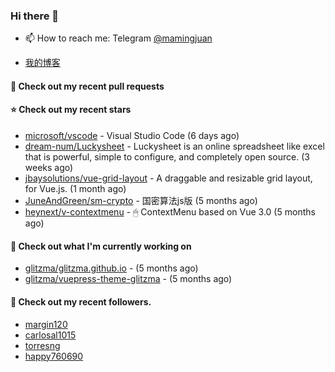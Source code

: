 ### Hi there 👋

- 📫 How to reach me: Telegram [@mamingjuan](https://t.me/mamingjuan)

- [我的博客](https://mamingjuan.cn)

#### 🔨 Check out my recent pull requests


#### ⭐ Check out my recent stars

- [microsoft/vscode](https://github.com/microsoft/vscode) - Visual Studio Code (6 days ago)
- [dream-num/Luckysheet](https://github.com/dream-num/Luckysheet) - Luckysheet is an online spreadsheet like excel that is powerful, simple to configure, and completely open source. (3 weeks ago)
- [jbaysolutions/vue-grid-layout](https://github.com/jbaysolutions/vue-grid-layout) - A draggable and resizable grid layout, for Vue.js. (1 month ago)
- [JuneAndGreen/sm-crypto](https://github.com/JuneAndGreen/sm-crypto) - 国密算法js版 (5 months ago)
- [heynext/v-contextmenu](https://github.com/heynext/v-contextmenu) - 🖱 ContextMenu based on Vue 3.0 (5 months ago)

#### 👷 Check out what I'm currently working on

- [glitzma/glitzma.github.io](https://github.com/glitzma/glitzma.github.io) -  (5 months ago)
- [glitzma/vuepress-theme-glitzma](https://github.com/glitzma/vuepress-theme-glitzma) -  (5 months ago)

#### 👯 Check out my recent followers.

- [margin120](https://github.com/margin120)
- [carlosal1015](https://github.com/carlosal1015)
- [torresng](https://github.com/torresng)
- [happy760690](https://github.com/happy760690)
